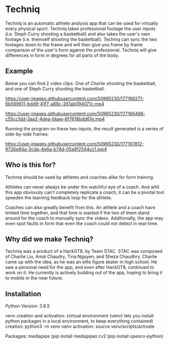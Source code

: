 # Techniq

Techniq is an automatic athlete analysis app that can be used for virtually every physical sport. Techniq takes professional footage the user inputs (i.e. Steph Curry shooting a basketball) and also takes the user's own footage (i.e. themself shooting the basketball). Techniq can sync the two footages down to the frame and will then give you frame by frame comparison of the user's form against the professional. Techniq will give differences in form in degrees for all parts of the body.

## Example 

Below you can find 2 video clips: One of Charlie shooting the basketball, and one of Steph Curry shooting the basketball.


https://user-images.githubusercontent.com/50965230/177166271-6b589611-bdd9-41f7-a88c-261ab094071c.mp4

https://user-images.githubusercontent.com/50965230/177166466-c55cc1dd-3aa2-4dea-bbae-6f7618bdd61e.mp4

Running the program on these two inputs, the result generated is a series of side-by-side frames: 



https://user-images.githubusercontent.com/50965230/177167812-9726e84a-3cda-4e6a-b74d-05a9f2544cc1.mp4



## Who is this for?

Techniq should be used by athletes and coaches alike for form training.

Athletes can never always be under the watchful eye of a coach. And whil this app obviously can't completely replicate a coach, it can be a pivotal tool speeden the learning feedback loop for the athlete.

Coaches can also greatly benefit from this. An athlete and a coach have limited time together, and that time is wasted if the two of them stand around for the coach to manually sync the videos. Additionally, the app may even spot faults in form that even the coach could not detect in real-time.

## Why did we make Techniq?

Techniq was a product of a HackGT8, by Team STAC. STAC was composed of Charlie Liu, Amal Chaudry, Tina Nguyen, and Sheza Chaudhry. Charlie came up with the idea, as he was an elite figure skater in high school. He saw a personal need for the app, and even after HackGT8, continued to work on it. He currently is actively building out of the app, hoping to bring it to mobile in the near future.

## Installation

Python Version: 3.8.5

venv creation and activation:   (virtual environment (venv) lets you
install python packages in a local environment, to keep everything contained)
creation: python3 -m venv venv
activation: source venv/scripts/activate

Packages:
mediapipe       (pip install mediapipe)
cv2             (pip install opencv-python)

